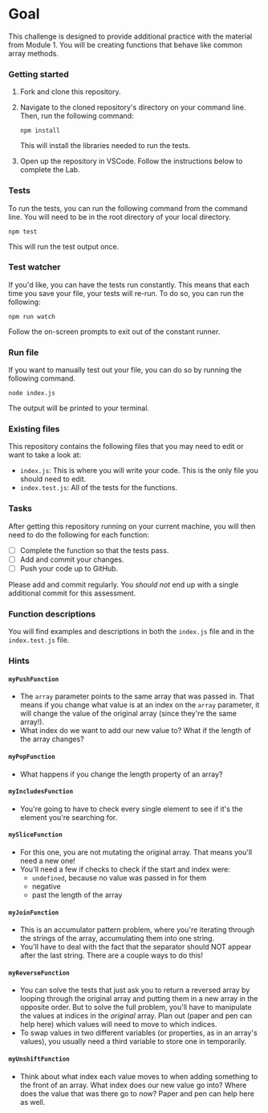# Goal

This challenge is designed to provide additional practice with the material from Module 1. You will be creating functions that behave like common array methods.

### Getting started

1. Fork and clone this repository.

1. Navigate to the cloned repository's directory on your command line. Then, run the following command:

   ```
   npm install
   ```

   This will install the libraries needed to run the tests.

1. Open up the repository in VSCode. Follow the instructions below to complete the Lab.

### Tests

To run the tests, you can run the following command from the command line. You will need to be in the root directory of your local directory.

```
npm test
```

This will run the test output once.

### Test watcher

If you'd like, you can have the tests run constantly. This means that each time you save your file, your tests will re-run. To do so, you can run the following:

```
npm run watch
```

Follow the on-screen prompts to exit out of the constant runner.

### Run file

If you want to manually test out your file, you can do so by running the following command.

```
node index.js
```

The output will be printed to your terminal.

### Existing files

This repository contains the following files that you may need to edit or want to take a look at:

- `index.js`: This is where you will write your code. This is the only file you should need to edit.
- `index.test.js`: All of the tests for the functions.

### Tasks

After getting this repository running on your current machine, you will then need to do the following for each function:

- [ ] Complete the function so that the tests pass.
- [ ] Add and commit your changes.
- [ ] Push your code up to GitHub.

Please add and commit regularly. You _should not_ end up with a single additional commit for this assessment.

### Function descriptions

You will find examples and descriptions in both the `index.js` file and in the `index.test.js` file.

### Hints

#### `myPushFunction`

- The `array` parameter points to the same array that was passed in. That means if you change what value is at an index on the `array` parameter, it will change the value of the original array (since they're the same array!).
- What index do we want to add our new value to? What if the length of the array changes?

#### `myPopFunction`

- What happens if you change the length property of an array?

#### `myIncludesFunction`

- You're going to have to check every single element to see if it's the element you're searching for.

#### `mySliceFunction`

- For this one, you are not mutating the original array. That means you'll need a new one!
- You'll need a few if checks to check if the start and index were:
  - `undefined`, because no value was passed in for them
  - negative
  - past the length of the array

#### `myJoinFunction`

- This is an accumulator pattern problem, where you're iterating through the strings of the array, accumulating them into one string.
- You'll have to deal with the fact that the separator should NOT appear after the last string. There are a couple ways to do this!

#### `myReverseFunction`

- You can solve the tests that just ask you to return a reversed array by looping through the original array and putting them in a new array in the opposite order. But to solve the full problem, you'll have to manipulate the values at indices in the _original_ array. Plan out (paper and pen can help here) which values will need to move to which indices.
- To swap values in two different variables (or properties, as in an array's values), you usually need a third variable to store one in temporarily.

#### `myUnshiftFunction`

- Think about what index each value moves to when adding something to the front of an array. What index does our new value go into? Where does the value that was there go to now? Paper and pen can help here as well.
